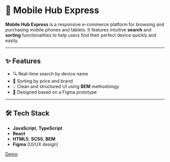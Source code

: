 # 📱 Mobile Hub Express

**Mobile Hub Express** is a responsive e-commerce platform for browsing and purchasing mobile phones and tablets.
It features intuitive **search** and **sorting** functionalities to help users find their perfect device quickly and easily.

---

## ✨ Features

- 🔍 Real-time search by device name
- 🧩 Sorting by price and brand
- 💡 Clean and structured UI using **BEM** methodology
- 🎨 Designed based on a Figma prototype

---

## 🛠️ Tech Stack

- **JavaScript**, **TypeScript**
- **React**
- **HTML5**, **SCSS**, **BEM**
- **Figma** (UI/UX design)


[Demo](https://oleksii-bieliaiev.github.io/phone-catalog/)

